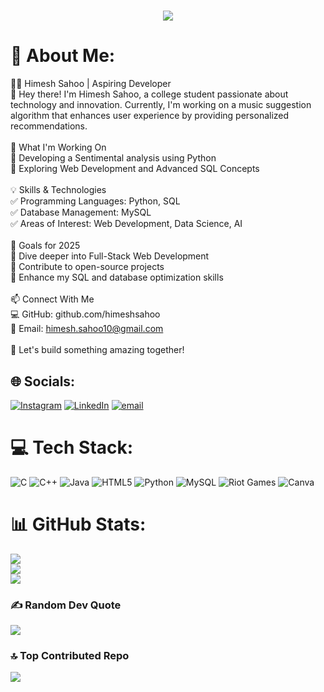 <h1 align="center">
    <img src="https://readme-typing-svg.herokuapp.com/?font=Righteous&size=35&center=true&vCenter=true&width=500&height=70&duration=5500&lines=Hi+There!+👋;+I'm+Himesh+Sahoo!;" />
</h1>

# 💫 About Me:
🧑‍💻 Himesh Sahoo | Aspiring Developer<br>👋 Hey there! I'm Himesh Sahoo, a college student passionate about technology and innovation. Currently, I'm working on a music suggestion algorithm that enhances user experience by providing personalized recommendations.<br><br>🚀 What I'm Working On<br>🔹 Developing a Sentimental analysis using Python <br>🔹 Exploring Web Development and Advanced SQL Concepts<br><br>💡 Skills & Technologies<br>✅ Programming Languages: Python, SQL<br>✅ Database Management: MySQL<br>✅ Areas of Interest: Web Development, Data Science, AI<br><br>📌 Goals for 2025<br>🔹 Dive deeper into Full-Stack Web Development<br>🔹 Contribute to open-source projects<br>🔹 Enhance my SQL and database optimization skills<br><br>📫 Connect With Me<br>💻 GitHub: github.com/himeshsahoo<br>📧 Email: himesh.sahoo10@gmail.com<br><br>🚀 Let's build something amazing together!<br>


## 🌐 Socials:
[![Instagram](https://img.shields.io/badge/Instagram-%23E4405F.svg?logo=Instagram&logoColor=white)](https://instagram.com/himesh.404) [![LinkedIn](https://img.shields.io/badge/LinkedIn-%230077B5.svg?logo=linkedin&logoColor=white)](https://linkedin.com/in/www.linkedin.com/in/himesh-sahoo-4555b02a6) [![email](https://img.shields.io/badge/Email-D14836?logo=gmail&logoColor=white)](mailto:himesh.sahoo10@gmail.com) 

# 💻 Tech Stack:
![C](https://img.shields.io/badge/c-%2300599C.svg?style=for-the-badge&logo=c&logoColor=white) ![C++](https://img.shields.io/badge/c++-%2300599C.svg?style=for-the-badge&logo=c%2B%2B&logoColor=white) ![Java](https://img.shields.io/badge/java-%23ED8B00.svg?style=for-the-badge&logo=openjdk&logoColor=white) ![HTML5](https://img.shields.io/badge/html5-%23E34F26.svg?style=for-the-badge&logo=html5&logoColor=white) ![Python](https://img.shields.io/badge/python-3670A0?style=for-the-badge&logo=python&logoColor=ffdd54) ![MySQL](https://img.shields.io/badge/mysql-4479A1.svg?style=for-the-badge&logo=mysql&logoColor=white) ![Riot Games](https://img.shields.io/badge/riotgames-D32936.svg?style=for-the-badge&logo=riotgames&logoColor=white) ![Canva](https://img.shields.io/badge/Canva-%2300C4CC.svg?style=for-the-badge&logo=Canva&logoColor=white)
# 📊 GitHub Stats:
![](https://github-readme-stats.vercel.app/api?username=himeshsahoo&theme=transparent&hide_border=false&include_all_commits=false&count_private=false)<br/>
![](https://github-readme-streak-stats.herokuapp.com/?user=himeshsahoo&theme=transparent&hide_border=false)<br/>
![](https://github-readme-stats.vercel.app/api/top-langs/?username=himeshsahoo&theme=transparent&hide_border=false&include_all_commits=false&count_private=false&layout=compact)

### ✍️ Random Dev Quote
![](https://quotes-github-readme.vercel.app/api?type=vetical&theme=radical)

### 🔝 Top Contributed Repo
![](https://github-contributor-stats.vercel.app/api?username=himeshsahoo&limit=5&theme=transparent&combine_all_yearly_contributions=true)

<!-- Proudly created with GPRM ( https://gprm.itsvg.in ) -->
